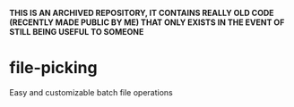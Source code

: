**THIS IS AN ARCHIVED REPOSITORY, IT CONTAINS REALLY OLD CODE (RECENTLY MADE PUBLIC BY ME) THAT ONLY EXISTS IN THE EVENT OF STILL BEING USEFUL TO SOMEONE**

# file-picking
Easy and customizable batch file operations
